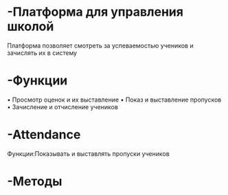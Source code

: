 # -Платформа для управления школой 
  Платформа позволяет смотреть за успеваемостью учеников и зачислять их в систему 
# -Функции
 •	Просмотр оценок и их выставление 
 •	Показ и выставление пропусков
 •	Зачисление и отчисление учеников
# -Attendance
Функции:Показывать и выставлять пропуски учеников 
# -Методы


